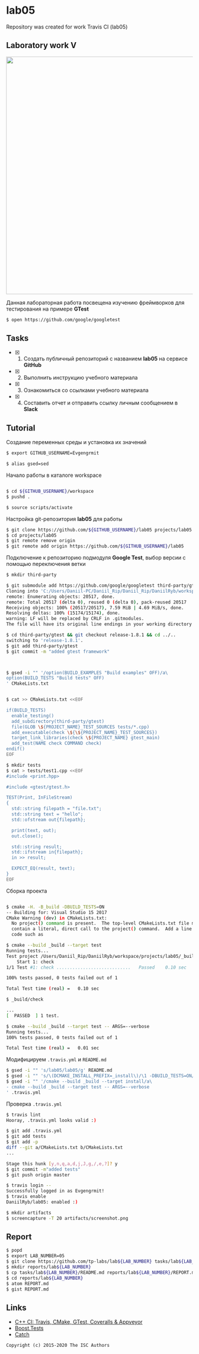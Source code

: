 # lab05
Repository was created for work Travis CI (lab05)
## Laboratory work V

<a href="https://yandex.ru/efir/?stream_id=vQw_LH0UfN6I"><img src="https://raw.githubusercontent.com/tp-labs/lab05/master/preview.png" width="640"/></a>

Данная лабораторная работа посвещена изучению фреймворков для тестирования на примере **GTest**

```sh
$ open https://github.com/google/googletest
```

## Tasks

- [x] 1. Создать публичный репозиторий с названием **lab05** на сервисе **GitHub**
- [x] 2. Выполнить инструкцию учебного материала
- [x] 3. Ознакомиться со ссылками учебного материала
- [x] 4. Составить отчет и отправить ссылку личным сообщением в **Slack**

## Tutorial


Создание переменных среды и установка их значений
```sh
$ export GITHUB_USERNAME=Evgengrmit

$ alias gsed=sed 
```

Начало работы в каталоге workspace
```sh

$ cd ${GITHUB_USERNAME}/workspace
$ pushd . 

$ source scripts/activate
```
Настройка git-репозитория **lab05** для работы
```sh
$ git clone https://github.com/${GITHUB_USERNAME}/lab05 projects/lab05
$ cd projects/lab05
$ git remote remove origin
$ git remote add origin https://github.com/${GITHUB_USERNAME}/lab05
```
Подключение к репозиторию подмодуля **Google Test**, выбор версии с помощью переключения ветки
```sh
$ mkdir third-party

$ git submodule add https://github.com/google/googletest third-party/gtest
Cloning into 'C:/Users/Daniil-PC/Daniil_Rip/Daniil_Rip/DaniilRyb/workspace/projects/lab05/third-party/gtest'...
remote: Enumerating objects: 20517, done.
remote: Total 20517 (delta 0), reused 0 (delta 0), pack-reused 20517
Receiving objects: 100% (20517/20517), 7.59 MiB | 4.69 MiB/s, done.
Resolving deltas: 100% (15174/15174), done.
warning: LF will be replaced by CRLF in .gitmodules.
The file will have its original line endings in your working directory

$ cd third-party/gtest && git checkout release-1.8.1 && cd ../..
switching to 'release-1.8.1'.
$ git add third-party/gtest
$ git commit -m "added gtest framework"
```

```sh


$ gsed -i "" '/option(BUILD_EXAMPLES "Build examples" OFF)/a\
option(BUILD_TESTS "Build tests" OFF)
' CMakeLists.txt


$ cat >> CMakeLists.txt <<EOF

if(BUILD_TESTS)
  enable_testing()
  add_subdirectory(third-party/gtest)
  file(GLOB \${PROJECT_NAME}_TEST_SOURCES tests/*.cpp)
  add_executable(check \${\${PROJECT_NAME}_TEST_SOURCES})
  target_link_libraries(check \${PROJECT_NAME} gtest_main)
  add_test(NAME check COMMAND check)
endif()
EOF
```

```sh
$ mkdir tests
$ cat > tests/test1.cpp <<EOF
#include <print.hpp>

#include <gtest/gtest.h>

TEST(Print, InFileStream)
{
  std::string filepath = "file.txt";
  std::string text = "hello";
  std::ofstream out{filepath};

  print(text, out);
  out.close();

  std::string result;
  std::ifstream in{filepath};
  in >> result;

  EXPECT_EQ(result, text);
}
EOF
```
Сборка проекта
```sh

$ cmake -H. -B_build -DBUILD_TESTS=ON
-- Building for: Visual Studio 15 2017
CMake Warning (dev) in CMakeLists.txt:
  No project() command is present.  The top-level CMakeLists.txt file must
  contain a literal, direct call to the project() command.  Add a line of
  code such as

$ cmake --build _build --target test
Running tests...
Test project /Users/Daniil_Rip/DaniilRyb/workspace/projects/lab05/_build
    Start 1: check
1/1 Test #1: check ............................   Passed    0.10 sec

100% tests passed, 0 tests failed out of 1

Total Test time (real) =   0.10 sec
```

```sh
$ _build/check

...
[  PASSED  ] 1 test.

$ cmake --build _build --target test -- ARGS=--verbose
Running tests...
100% tests passed, 0 tests failed out of 1

Total Test time (real) =   0.01 sec
```
Модифицируем `.travis.yml` и `README.md`
```sh
$ gsed -i "" 's/lab05/lab05/g' README.md
$ gsed -i "" 's/\(DCMAKE_INSTALL_PREFIX=_install\)/\1 -DBUILD_TESTS=ON/' .travis.yml
$ gsed -i "" '/cmake --build _build --target install/a\
- cmake --build _build --target test -- ARGS=--verbose
' .travis.yml
```
Проверка `.travis.yml`
```sh
$ travis lint
Hooray, .travis.yml looks valid :)
```

```sh
$ git add .travis.yml
$ git add tests
$ git add -p 
diff --git a/CMakeLists.txt b/CMakeLists.txt
...

Stage this hunk [y,n,q,a,d,j,J,g,/,e,?]? y
$ git commit -m"added tests"
$ git push origin master
```

```sh
$ travis login --
Successfully logged in as Evgengrmit!
$ travis enable
DaniilRyb/lab05: enabled :)
```

```sh
$ mkdir artifacts
$ screencapture -T 20 artifacts/screenshot.png
```
## Report

```sh
$ popd
$ export LAB_NUMBER=05
$ git clone https://github.com/tp-labs/lab${LAB_NUMBER} tasks/lab${LAB_NUMBER}
$ mkdir reports/lab${LAB_NUMBER}
$ cp tasks/lab${LAB_NUMBER}/README.md reports/lab${LAB_NUMBER}/REPORT.md
$ cd reports/lab${LAB_NUMBER}
$ atom REPORT.md
$ gist REPORT.md
```

## Links

- [C++ CI: Travis, CMake, GTest, Coveralls & Appveyor](http://david-grs.github.io/cpp-clang-travis-cmake-gtest-coveralls-appveyor/)
- [Boost.Tests](http://www.boost.org/doc/libs/1_63_0/libs/test/doc/html/)
- [Catch](https://github.com/catchorg/Catch2)

```
Copyright (c) 2015-2020 The ISC Authors
```
